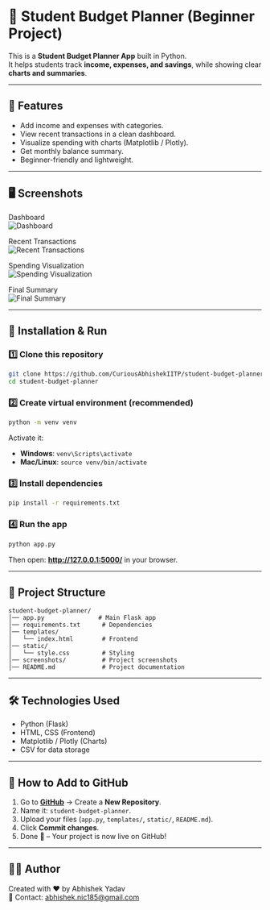 # 🎯 Student Budget Planner (Beginner Project)

This is a **Student Budget Planner App** built in Python.  
It helps students track **income, expenses, and savings**, while showing clear **charts and summaries**.

---

## 📌 Features
- Add income and expenses with categories.
- View recent transactions in a clean dashboard.
- Visualize spending with charts (Matplotlib / Plotly).
- Get monthly balance summary.
- Beginner-friendly and lightweight.

---

## 🖥️ Screenshots
Dashboard  
![Dashboard](dashboard.png)

Recent Transactions  
![Recent Transactions](recent-transactions.png)

Spending Visualization  
![Spending Visualization](spending-visualization.png)

Final Summary  
![Final Summary](final-summary.png)

---

## 🚀 Installation & Run

### 1️⃣ Clone this repository
```bash
git clone https://github.com/CuriousAbhishekIITP/student-budget-planner.git
cd student-budget-planner
```

### 2️⃣ Create virtual environment (recommended)
```bash
python -m venv venv
```

Activate it:
- **Windows**: `venv\Scripts\activate`
- **Mac/Linux**: `source venv/bin/activate`

### 3️⃣ Install dependencies
```bash
pip install -r requirements.txt
```

### 4️⃣ Run the app
```bash
python app.py
```
Then open: **http://127.0.0.1:5000/** in your browser.

---

## 📂 Project Structure
```
student-budget-planner/
│── app.py               # Main Flask app
│── requirements.txt      # Dependencies
│── templates/
│   └── index.html        # Frontend
│── static/
│   └── style.css         # Styling
│── screenshots/          # Project screenshots
│── README.md             # Project documentation
```

---

## 🛠️ Technologies Used
- Python (Flask)
- HTML, CSS (Frontend)
- Matplotlib / Plotly (Charts)
- CSV for data storage

---

## 📌 How to Add to GitHub
1. Go to **[GitHub](https://github.com/)** → Create a **New Repository**.  
2. Name it: `student-budget-planner`.  
3. Upload your files (`app.py`, `templates/`, `static/`, `README.md`).  
4. Click **Commit changes**.  
5. Done 🎉 – Your project is now live on GitHub!

---

## 👨‍🎓 Author
Created with ❤️ by Abhishek Yadav  
📧 Contact: abhishek.nic185@gmail.com


